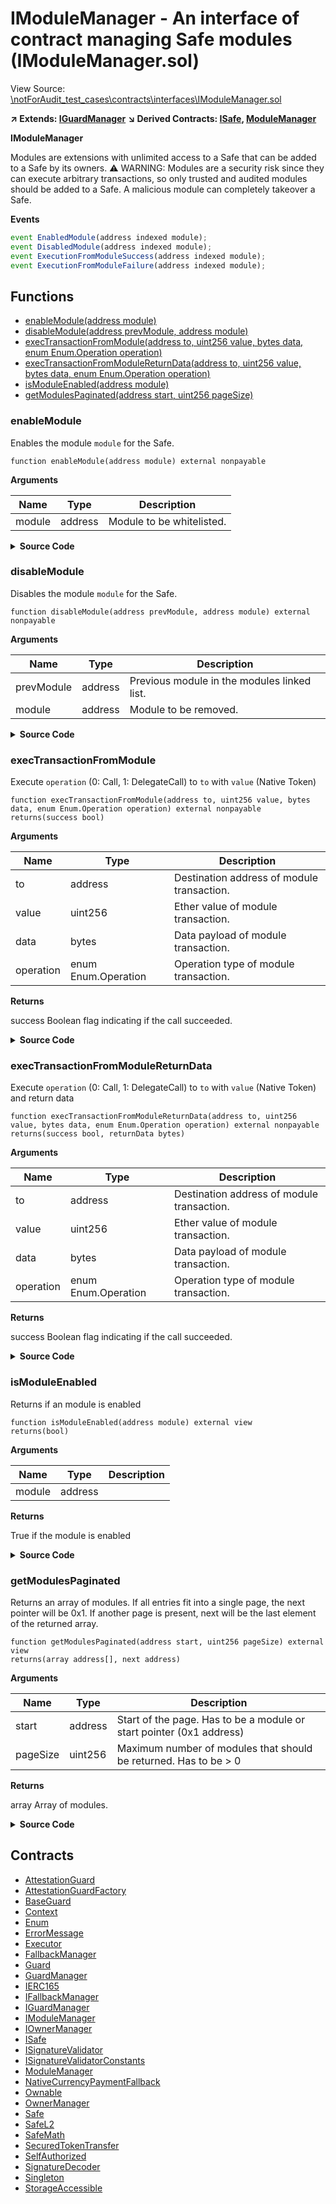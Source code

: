 # IModuleManager - An interface of contract managing Safe modules (IModuleManager.sol)

View Source: [\notForAudit_test_cases\contracts\interfaces\IModuleManager.sol](..\notForAudit_test_cases\contracts\interfaces\IModuleManager.sol)

**↗ Extends: [IGuardManager](IGuardManager.md)**
**↘ Derived Contracts: [ISafe](ISafe.md), [ModuleManager](ModuleManager.md)**

**IModuleManager**

Modules are extensions with unlimited access to a Safe that can be added to a Safe by its owners.
⚠️ WARNING: Modules are a security risk since they can execute arbitrary transactions, 
so only trusted and audited modules should be added to a Safe. A malicious module can
completely takeover a Safe.

**Events**

```js
event EnabledModule(address indexed module);
event DisabledModule(address indexed module);
event ExecutionFromModuleSuccess(address indexed module);
event ExecutionFromModuleFailure(address indexed module);
```

## Functions

- [enableModule(address module)](#enablemodule)
- [disableModule(address prevModule, address module)](#disablemodule)
- [execTransactionFromModule(address to, uint256 value, bytes data, enum Enum.Operation operation)](#exectransactionfrommodule)
- [execTransactionFromModuleReturnData(address to, uint256 value, bytes data, enum Enum.Operation operation)](#exectransactionfrommodulereturndata)
- [isModuleEnabled(address module)](#ismoduleenabled)
- [getModulesPaginated(address start, uint256 pageSize)](#getmodulespaginated)

### enableModule

Enables the module `module` for the Safe.

```solidity
function enableModule(address module) external nonpayable
```

**Arguments**

| Name        | Type           | Description  |
| ------------- |------------- | -----|
| module | address | Module to be whitelisted. | 

<details>
	<summary><strong>Source Code</strong></summary>

```javascript
tion enableModule(address module) external;

```
</details>

### disableModule

Disables the module `module` for the Safe.

```solidity
function disableModule(address prevModule, address module) external nonpayable
```

**Arguments**

| Name        | Type           | Description  |
| ------------- |------------- | -----|
| prevModule | address | Previous module in the modules linked list. | 
| module | address | Module to be removed. | 

<details>
	<summary><strong>Source Code</strong></summary>

```javascript
tion disableModule(address prevModule, address module) external;

```
</details>

### execTransactionFromModule

Execute `operation` (0: Call, 1: DelegateCall) to `to` with `value` (Native Token)

```solidity
function execTransactionFromModule(address to, uint256 value, bytes data, enum Enum.Operation operation) external nonpayable
returns(success bool)
```

**Arguments**

| Name        | Type           | Description  |
| ------------- |------------- | -----|
| to | address | Destination address of module transaction. | 
| value | uint256 | Ether value of module transaction. | 
| data | bytes | Data payload of module transaction. | 
| operation | enum Enum.Operation | Operation type of module transaction. | 

**Returns**

success Boolean flag indicating if the call succeeded.

<details>
	<summary><strong>Source Code</strong></summary>

```javascript
tion execTransactionFromModule(
        address to,
        uint256 value,
        bytes memory data,
        Enum.Operation operation
    ) external returns (bool success);

```
</details>

### execTransactionFromModuleReturnData

Execute `operation` (0: Call, 1: DelegateCall) to `to` with `value` (Native Token) and return data

```solidity
function execTransactionFromModuleReturnData(address to, uint256 value, bytes data, enum Enum.Operation operation) external nonpayable
returns(success bool, returnData bytes)
```

**Arguments**

| Name        | Type           | Description  |
| ------------- |------------- | -----|
| to | address | Destination address of module transaction. | 
| value | uint256 | Ether value of module transaction. | 
| data | bytes | Data payload of module transaction. | 
| operation | enum Enum.Operation | Operation type of module transaction. | 

**Returns**

success Boolean flag indicating if the call succeeded.

<details>
	<summary><strong>Source Code</strong></summary>

```javascript
tion execTransactionFromModuleReturnData(
        address to,
        uint256 value,
        bytes memory data,
        Enum.Operation operation
    ) external returns (bool success, bytes memory returnData);

```
</details>

### isModuleEnabled

Returns if an module is enabled

```solidity
function isModuleEnabled(address module) external view
returns(bool)
```

**Arguments**

| Name        | Type           | Description  |
| ------------- |------------- | -----|
| module | address |  | 

**Returns**

True if the module is enabled

<details>
	<summary><strong>Source Code</strong></summary>

```javascript
tion isModuleEnabled(address module) external view returns (bool);

```
</details>

### getModulesPaginated

Returns an array of modules.
         If all entries fit into a single page, the next pointer will be 0x1.
         If another page is present, next will be the last element of the returned array.

```solidity
function getModulesPaginated(address start, uint256 pageSize) external view
returns(array address[], next address)
```

**Arguments**

| Name        | Type           | Description  |
| ------------- |------------- | -----|
| start | address | Start of the page. Has to be a module or start pointer (0x1 address) | 
| pageSize | uint256 | Maximum number of modules that should be returned. Has to be > 0 | 

**Returns**

array Array of modules.

<details>
	<summary><strong>Source Code</strong></summary>

```javascript
tion getModulesPaginated(address start, uint256 pageSize) external view returns (address[] memory array, address next);
}

```
</details>

## Contracts

* [AttestationGuard](AttestationGuard.md)
* [AttestationGuardFactory](AttestationGuardFactory.md)
* [BaseGuard](BaseGuard.md)
* [Context](Context.md)
* [Enum](Enum.md)
* [ErrorMessage](ErrorMessage.md)
* [Executor](Executor.md)
* [FallbackManager](FallbackManager.md)
* [Guard](Guard.md)
* [GuardManager](GuardManager.md)
* [IERC165](IERC165.md)
* [IFallbackManager](IFallbackManager.md)
* [IGuardManager](IGuardManager.md)
* [IModuleManager](IModuleManager.md)
* [IOwnerManager](IOwnerManager.md)
* [ISafe](ISafe.md)
* [ISignatureValidator](ISignatureValidator.md)
* [ISignatureValidatorConstants](ISignatureValidatorConstants.md)
* [ModuleManager](ModuleManager.md)
* [NativeCurrencyPaymentFallback](NativeCurrencyPaymentFallback.md)
* [Ownable](Ownable.md)
* [OwnerManager](OwnerManager.md)
* [Safe](Safe.md)
* [SafeL2](SafeL2.md)
* [SafeMath](SafeMath.md)
* [SecuredTokenTransfer](SecuredTokenTransfer.md)
* [SelfAuthorized](SelfAuthorized.md)
* [SignatureDecoder](SignatureDecoder.md)
* [Singleton](Singleton.md)
* [StorageAccessible](StorageAccessible.md)
